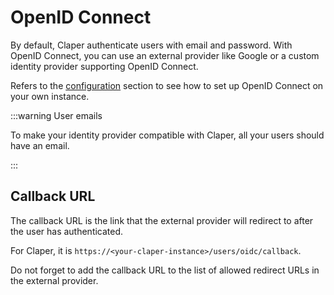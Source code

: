 # OpenID Connect

By default, Claper authenticate users with email and password. With OpenID Connect, you can use an external provider like Google or a custom identity provider supporting OpenID Connect.

Refers to the [configuration](/self-hosting/configuration.md) section to see how to set up OpenID Connect on your own instance.

:::warning User emails

To make your identity provider compatible with Claper, all your users should have an email.

:::

## Callback URL

The callback URL is the link that the external provider will redirect to after the user has authenticated.

For Claper, it is `https://<your-claper-instance>/users/oidc/callback`.

Do not forget to add the callback URL to the list of allowed redirect URLs in the external provider.
